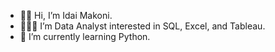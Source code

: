 - 👋🏾 Hi, I’m Idai Makoni.
- 👨🏾‍💻 I’m Data Analyst interested in SQL, Excel, and Tableau.
- 🌱 I’m currently learning Python.



<!---
imakoni/imakoni is a ✨ special ✨ repository because its `README.md` (this file) appears on your GitHub profile.
You can click the Preview link to take a look at your changes.
--->
